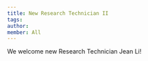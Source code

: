 ```yaml
---
title: New Research Technician II
tags:
author: 
member: All
---
```


We welcome new Research Technician Jean Li!
